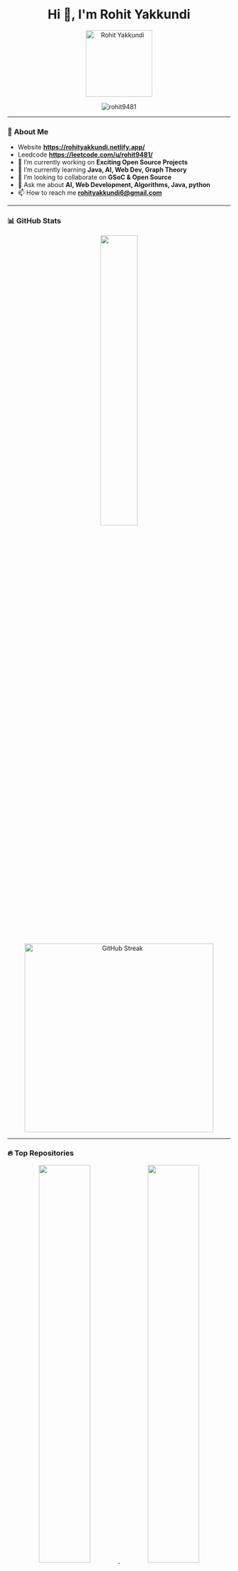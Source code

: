 <h1 align="center">Hi 👋, I'm Rohit Yakkundi</h1>
 
<p align="center">
  <img src="https://github.com/rohit9481.png" width="150" height="150" alt="Rohit Yakkundi">
</p>
 
<p align="center">
  <img src="https://komarev.com/ghpvc/?username=rohit9481&label=Profile%20Views&color=0e75b6&style=flat" alt="rohit9481" />
</p>

---  

### 🚀 **About Me**
-  Website **https://rohityakkundi.netlify.app/** 
-  Leedcode **https://leetcode.com/u/rohit9481/**
- 🔭 I’m currently working on **Exciting Open Source Projects**
- 🌱 I’m currently learning **Java, AI, Web Dev, Graph Theory**
- 👯 I’m looking to collaborate on **GSoC & Open Source**
- 💬 Ask me about **AI, Web Development, Algorithms, Java, python**
- 📫 How to reach me **rohityakkundi6@gmail.com**
---

### 📊 **GitHub Stats**
<p align="center">
  <img width="41%" src="https://github-readme-stats.vercel.app/api?username=rohit9481&show_icons=true&theme=radical" />
  <a href="[https://git.io/streak-stats]">
    <img src="https://streak-stats.demolab.com?user=rohit9481&theme=dark" alt="GitHub Streak" width="426" />
</a>
</p>

---

### 🔥 **Top Repositories**
<p align="center">
  
  <a href="https://github.com/rohit9481/TheftAlertDetector-GuardianEye">
    <img width="48%" src="https://github-readme-stats.vercel.app/api/pin/?username=rohit9481&repo=TheftAlertDetector-GuardianEye&theme=radical" />
  </a>
  <a href="https://github.com/rohit9481/ServiceLinker">
    <img width="48%" src="https://github-readme-stats.vercel.app/api/pin/?username=rohit9481&repo=ServiceLinker&theme=radical" />
  </a>
  <a href="https://github.com/rohit9481/car-parking-detection-using-openCV">
    <img width="48%" src="https://github-readme-stats.vercel.app/api/pin/?username=rohit9481&repo=car-parking-detection-using-openCV&theme=radical" />
  </a>
   <a href="https://github.com/rohit9481/mentalhealth.com">
    <img width="48%" src="https://github-readme-stats.vercel.app/api/pin/?username=rohit9481&repo=mentalhealth.com&theme=radical" />
  </a>
  <a href="https://github.com/rohit9481/ClarifyAi.git">
    <img width="48%" src="https://github-readme-stats.vercel.app/api/pin/?username=rohit9481&repo=ClarifyAi&theme=radical" />
  </a>
</p>

---
<!-- 🌟 GITHUB STATS & VISUALS SECTION 🌟 -->
<h2 align="center">📊 GitHub Analytics & Activity</h2>

<!-- 🧠 1. 3D Contribution Graph -->
<p align="center">
  <img src="https://raw.githubusercontent.com/Ashutosh00710/github-readme-3d-contrib/main/profile-night-rainbow.svg" width="700" alt="3D Contribution Graph"/>
</p>

<!-- ⚡ 2. Activity Flow Graph (wavy style) -->
<p align="center">
  <img src="https://github-readme-activity-graph.vercel.app/graph?username=rohit9481&theme=tokyo-night&area=true&hide_border=false&custom_title=🔥%20Activity%20Flow%20Graph" width="700" alt="Activity Flow Graph"/>
</p>

<!-- 🕹️ 3. Radar Triangle Graph (like your image) -->
<p align="center">
  <img src="https://github-profile-summary-cards.vercel.app/api/cards/productive-time?username=rohit9481&theme=github_dark" width="400" alt="Productive Time Radar"/>
</p>

<!-- 📈 4. Overall GitHub Stats -->
<p align="center">
  <img src="https://github-readme-stats.vercel.app/api?username=rohit9481&show_icons=true&theme=radical&hide_border=false" width="450" alt="GitHub Stats"/>
  <img src="https://github-readme-streak-stats.herokuapp.com/?user=rohit9481&theme=radical&hide_border=false" width="450" alt="GitHub Streak Stats"/>
</p>

<!-- 🧩 5. Summary Cards (Repository Insights, Languages, etc.) -->
<p align="center">
  <img src="https://github-profile-summary-cards.vercel.app/api/cards/repos-per-language?username=rohit9481&theme=radical" width="400"/>
  <img src="https://github-profile-summary-cards.vercel.app/api/cards/most-commit-language?username=rohit9481&theme=radical" width="400"/>
</p>

<p align="center">
  <img src="https://github-profile-summary-cards.vercel.app/api/cards/stats?username=rohit9481&theme=radical" width="400"/>
  <img src="https://github-profile-summary-cards.vercel.app/api/cards/profile-details?username=rohit9481&theme=radical" width="400"/>
</p>

<!-- 🪄 6. Extra Aesthetic Graph (3D Glow + Smooth) -->
<p align="center">
  <img src="https://github-readme-activity-graph.vercel.app/graph?username=rohit9481&theme=github-compact&area=true&hide_border=true&custom_title=✨%20Contribution%20Timeline" width="700" alt="Contribution Timeline Graph"/>
</p>


---

### 💻 **Tech Stack**
<p align="center">
  <img src="https://skillicons.dev/icons?i=c,python,java,mongodb,mysql,git,github,html,css,figma,opencv,ros" />
</p>

---

### 🔗 **Connect with Me**
<p align="center">
  <a href="https://x.com/YakkundiRo50431?t=_mMtRR7n_cEjlsAokHCbBw&s=09" target="blank">
    <img align="center" src="https://cdn.jsdelivr.net/npm/simple-icons@3.0.1/icons/twitter.svg" alt="Twitter" height="30" width="40" />
  </a>
  <a href="https://www.linkedin.com/in/rohit-yakkundi-78380720b/" target="blank">
    <img align="center" src="https://cdn.jsdelivr.net/npm/simple-icons@3.0.1/icons/linkedin.svg" alt="LinkedIn" height="30" width="40" />
  </a>
  <a href="https://www.discord.com/channels/@me/1082492186442072139" target="blank">
    <img align="center" src="https://cdn.jsdelivr.net/npm/simple-icons@3.0.1/icons/discord.svg" alt="discord" height="30" width="40" />
  </a>
</p>
